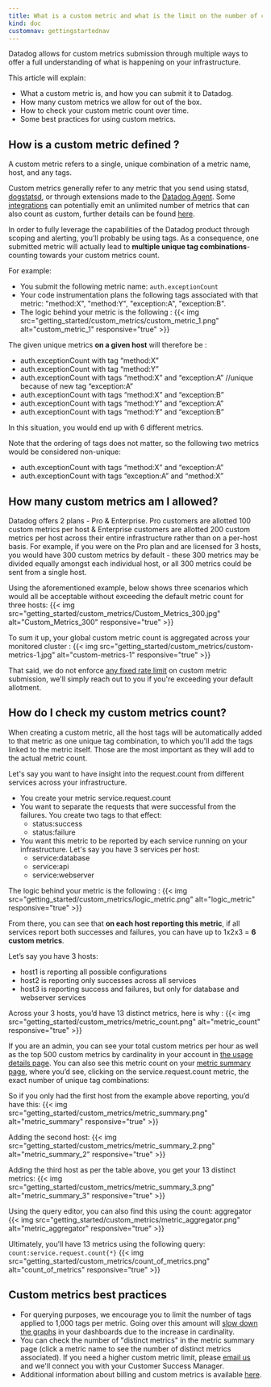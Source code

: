 ```yaml
---
title: What is a custom metric and what is the limit on the number of custom metrics I can have?
kind: doc
customnav: gettingstartednav
---
```


Datadog allows for custom metrics submission through multiple ways to offer a full understanding of what is happening on your infrastructure.

This article will explain:

* What a custom metric is, and how you can submit it to Datadog.
* How many custom metrics we allow for out of the box.
* How to check your custom metric count over time.
* Some best practices for using custom metrics.  

## How is a custom metric defined ?

A custom metric refers to a single, unique combination of a metric name, host, and any tags.

Custom metrics generally refer to any metric that you send using statsd, [dogstatsd](/developers/dogstatsd), or through extensions made to the [Datadog Agent](/agent). Some [integrations](/integrations/) can potentially emit an unlimited number of metrics that can also count as custom, further details can be found [here](/faq/what-standard-integrations-emit-custom-metrics).

In order to fully leverage the capabilities of the Datadog product through scoping and alerting, you’ll probably be using tags. As a consequence, one submitted metric will actually lead to **multiple unique tag combinations**- counting towards your custom metrics count.

For example:

* You submit the following metric name: `auth.exceptionCount`
* Your code instrumentation plans the following tags associated with that metric: "method:X", "method:Y", "exception:A", "exception:B".
* The logic behind your metric is the following :
{{< img src="getting_started/custom_metrics/custom_metric_1.png" alt="custom_metric_1" responsive="true" >}}


The given unique metrics **on a given host** will therefore be :

* auth.exceptionCount with tag “method:X”
* auth.exceptionCount with tag “method:Y”
* auth.exceptionCount with tags “method:X” and “exception:A” //unique because of new tag “exception:A”
* auth.exceptionCount with tags “method:X” and “exception:B”
* auth.exceptionCount with tags “method:Y” and “exception:A”
* auth.exceptionCount with tags “method:Y” and “exception:B”


In this situation, you would end up with 6 different metrics.

Note that the ordering of tags does not matter, so the following two metrics would be considered non-unique:

* auth.exceptionCount with tags “method:X” and “exception:A”
* auth.exceptionCount with tags “exception:A” and “method:X”

## How many custom metrics am I allowed?  

Datadog offers 2 plans - Pro & Enterprise. Pro customers are allotted 100 custom metrics per host & Enterprise customers are allotted 200 custom metrics per host across their entire infrastructure rather than on a per-host basis. For example, if you were on the Pro plan and are licensed for 3 hosts, you would have 300 custom metrics by default - these 300 metrics may be divided equally amongst each individual host, or all 300 metrics could be sent from a single host.

Using the aforementioned example, below shows three scenarios which would all be acceptable without exceeding the default metric count for three hosts:
{{< img src="getting_started/custom_metrics/Custom_Metrics_300.jpg" alt="Custom_Metrics_300" responsive="true" >}}


To sum it up, your global custom metric count is aggregated across your monitored cluster :
{{< img src="getting_started/custom_metrics/custom-metrics-1.jpg" alt="custom-metrics-1" responsive="true" >}}

That said, we do not enforce [any fixed rate limit](/developers/faq/api-rate-limit) on custom metric submission, we'll simply reach out to you if you're exceeding your default allotment.

## How do I check my custom metrics count?

When creating a custom metric, all the host tags will be automatically added to that metric as one unique tag combination, to which you'll add the tags linked to the metric itself. Those are the most important as they will add to the actual metric count.

Let's say you want to have insight into the request.count from different services across your infrastructure.

* You create your metric service.request.count
* You want to separate the requests that were successful from the failures. You create two tags to that effect:
    * status:success
    * status:failure
* You want this metric to be reported by each service running on your infrastructure. Let's say you have 3 services per host:
    * service:database
    * service:api
    * service:webserver

The logic behind your metric is the following :
{{< img src="getting_started/custom_metrics/logic_metric.png" alt="logic_metric" responsive="true" >}}


From there, you can see that **on each host reporting this metric**, if all services report both successes and failures, you can have up to 1x2x3 = **6 custom metrics**.

Let’s say you have 3 hosts:

* host1 is reporting all possible configurations
* host2 is reporting only successes across all services
* host3 is reporting success and failures, but only for database and webserver services

Across your 3 hosts, you’d have 13 distinct metrics, here is why :
{{< img src="getting_started/custom_metrics/metric_count.png" alt="metric_count" responsive="true" >}}

If you are an admin, you can see your total custom metrics per hour as well as the top 500 custom metrics by cardinality in your account in [the usage details page](https://app.datadoghq.com/account/billing_history). You can also see this metric count on your [metric summary page](https://app.datadoghq.com/metric/summary), where you’d see, clicking on the service.request.count metric, the exact number of unique tag combinations:

So if you only had the first host from the example above reporting, you’d have this:
{{< img src="getting_started/custom_metrics/metric_summary.png" alt="metric_summary" responsive="true" >}}


Adding the second host:
{{< img src="getting_started/custom_metrics/metric_summary_2.png" alt="metric_summary_2" responsive="true" >}}


Adding the third host as per the table above, you get your 13 distinct metrics:
{{< img src="getting_started/custom_metrics/metric_summary_3.png" alt="metric_summary_3" responsive="true" >}}

Using the query editor, you can also find this using the count: aggregator
{{< img src="getting_started/custom_metrics/metric_aggregator.png" alt="metric_aggregator" responsive="true" >}}

Ultimately, you’ll have 13 metrics using the following query: `count:service.request.count{*}`
{{< img src="getting_started/custom_metrics/count_of_metrics.png" alt="count_of_metrics" responsive="true" >}}

## Custom metrics best practices

* For querying purposes, we encourage you to limit the number of tags applied to 1,000 tags per metric. Going over this amount will [slow down the graphs](/graphing/faq/dashboard-loads-very-slowly) in your dashboards due to the increase in cardinality.
* You can check the number of "distinct metrics" in the metric summary page (click a metric name to see the number of distinct metrics associated). If you need a higher custom metric limit, please [email us](/help) and we'll connect you with your Customer Success Manager.
* Additional information about billing and custom metrics is available [here](/account_management/faq/).